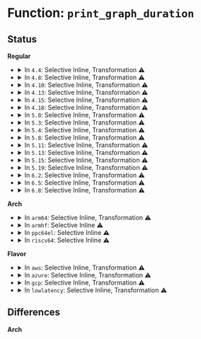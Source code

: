 # Function: <code>print_graph_duration</code>

## Status
<b>Regular</b>
<ul>
<li>
<details>
<summary>In <code>4.4</code>: Selective Inline, Transformation ⚠️</summary>

**Collision:** Unique Static

**Inline:** Selective

**Transformation:** True

**Instances:**

```
In kernel/trace/trace_functions_graph.c (ffffffff81159ab0)
Location: kernel/trace/trace_functions_graph.c:729
Inline: True
Direct callers:
  - kernel/trace/trace_functions_graph.c:print_graph_irq
  - kernel/trace/trace_functions_graph.c:print_graph_irq
  - kernel/trace/trace_functions_graph.c:print_graph_entry
  - kernel/trace/trace_functions_graph.c:print_graph_entry
  - kernel/trace/trace_functions_graph.c:print_graph_function_flags
  - kernel/trace/trace_functions_graph.c:print_graph_function_flags
  - kernel/trace/trace_functions_graph.c:print_graph_function_flags
  - kernel/trace/trace_functions_graph.c:print_graph_function_flags
```
**Symbols:**

```
ffffffff81159ab0-ffffffff81159b68: print_graph_duration.isra.6 (STB_LOCAL)
```
</details>
</li>
<li>
<details>
<summary>In <code>4.8</code>: Selective Inline, Transformation ⚠️</summary>

**Collision:** Unique Static

**Inline:** Selective

**Transformation:** True

**Instances:**

```
In kernel/trace/trace_functions_graph.c (ffffffff81164350)
Location: kernel/trace/trace_functions_graph.c:729
Inline: True
Direct callers:
  - kernel/trace/trace_functions_graph.c:print_graph_function_flags
  - kernel/trace/trace_functions_graph.c:print_graph_function_flags
  - kernel/trace/trace_functions_graph.c:print_graph_function_flags
  - kernel/trace/trace_functions_graph.c:print_graph_function_flags
  - kernel/trace/trace_functions_graph.c:print_graph_entry
  - kernel/trace/trace_functions_graph.c:print_graph_entry
  - kernel/trace/trace_functions_graph.c:print_graph_irq
  - kernel/trace/trace_functions_graph.c:print_graph_irq
```
**Symbols:**

```
ffffffff81164350-ffffffff81164408: print_graph_duration.isra.7 (STB_LOCAL)
```
</details>
</li>
<li>
<details>
<summary>In <code>4.10</code>: Selective Inline, Transformation ⚠️</summary>

**Collision:** Unique Static

**Inline:** Selective

**Transformation:** True

**Instances:**

```
In kernel/trace/trace_functions_graph.c (ffffffff8116f6b0)
Location: kernel/trace/trace_functions_graph.c:791
Inline: True
Direct callers:
  - kernel/trace/trace_functions_graph.c:print_graph_function_flags
  - kernel/trace/trace_functions_graph.c:print_graph_function_flags
  - kernel/trace/trace_functions_graph.c:print_graph_function_flags
  - kernel/trace/trace_functions_graph.c:print_graph_function_flags
  - kernel/trace/trace_functions_graph.c:print_graph_entry
  - kernel/trace/trace_functions_graph.c:print_graph_entry
  - kernel/trace/trace_functions_graph.c:print_graph_irq
  - kernel/trace/trace_functions_graph.c:print_graph_irq
```
**Symbols:**

```
ffffffff8116f6b0-ffffffff8116f768: print_graph_duration.isra.7 (STB_LOCAL)
```
</details>
</li>
<li>
<details>
<summary>In <code>4.13</code>: Selective Inline, Transformation ⚠️</summary>

**Collision:** Unique Static

**Inline:** Selective

**Transformation:** True

**Instances:**

```
In kernel/trace/trace_functions_graph.c (ffffffff811728b0)
Location: kernel/trace/trace_functions_graph.c:791
Inline: True
Direct callers:
  - kernel/trace/trace_functions_graph.c:print_graph_function_flags
  - kernel/trace/trace_functions_graph.c:print_graph_function_flags
  - kernel/trace/trace_functions_graph.c:print_graph_function_flags
  - kernel/trace/trace_functions_graph.c:print_graph_function_flags
  - kernel/trace/trace_functions_graph.c:print_graph_entry
  - kernel/trace/trace_functions_graph.c:print_graph_entry
  - kernel/trace/trace_functions_graph.c:print_graph_irq
  - kernel/trace/trace_functions_graph.c:print_graph_irq
```
**Symbols:**

```
ffffffff811728b0-ffffffff81172969: print_graph_duration.isra.7 (STB_LOCAL)
```
</details>
</li>
<li>
<details>
<summary>In <code>4.15</code>: Selective Inline, Transformation ⚠️</summary>

**Collision:** Unique Static

**Inline:** Selective

**Transformation:** True

**Instances:**

```
In kernel/trace/trace_functions_graph.c (ffffffff8117fa60)
Location: kernel/trace/trace_functions_graph.c:792
Inline: True
Direct callers:
  - kernel/trace/trace_functions_graph.c:print_graph_function_flags
  - kernel/trace/trace_functions_graph.c:print_graph_function_flags
  - kernel/trace/trace_functions_graph.c:print_graph_function_flags
  - kernel/trace/trace_functions_graph.c:print_graph_function_flags
  - kernel/trace/trace_functions_graph.c:print_graph_entry
  - kernel/trace/trace_functions_graph.c:print_graph_entry
  - kernel/trace/trace_functions_graph.c:print_graph_irq
  - kernel/trace/trace_functions_graph.c:print_graph_irq
```
**Symbols:**

```
ffffffff8117fa60-ffffffff8117fb19: print_graph_duration.isra.7 (STB_LOCAL)
```
</details>
</li>
<li>
<details>
<summary>In <code>4.18</code>: Selective Inline, Transformation ⚠️</summary>

**Collision:** Unique Static

**Inline:** Selective

**Transformation:** True

**Instances:**

```
In kernel/trace/trace_functions_graph.c (ffffffff8118eb40)
Location: kernel/trace/trace_functions_graph.c:792
Inline: True
Direct callers:
  - kernel/trace/trace_functions_graph.c:print_graph_function_flags
  - kernel/trace/trace_functions_graph.c:print_graph_function_flags
  - kernel/trace/trace_functions_graph.c:print_graph_function_flags
  - kernel/trace/trace_functions_graph.c:print_graph_function_flags
  - kernel/trace/trace_functions_graph.c:print_graph_entry
  - kernel/trace/trace_functions_graph.c:print_graph_entry
  - kernel/trace/trace_functions_graph.c:print_graph_irq
  - kernel/trace/trace_functions_graph.c:print_graph_irq
```
**Symbols:**

```
ffffffff8118eb40-ffffffff8118ec05: print_graph_duration.isra.9 (STB_LOCAL)
```
</details>
</li>
<li>
<details>
<summary>In <code>5.0</code>: Selective Inline, Transformation ⚠️</summary>

**Collision:** Unique Static

**Inline:** Selective

**Transformation:** True

**Instances:**

```
In kernel/trace/trace_functions_graph.c (ffffffff8119c330)
Location: kernel/trace/trace_functions_graph.c:581
Inline: True
Direct callers:
  - kernel/trace/trace_functions_graph.c:print_graph_function_flags
  - kernel/trace/trace_functions_graph.c:print_graph_function_flags
  - kernel/trace/trace_functions_graph.c:print_graph_function_flags
  - kernel/trace/trace_functions_graph.c:print_graph_function_flags
  - kernel/trace/trace_functions_graph.c:print_graph_entry
  - kernel/trace/trace_functions_graph.c:print_graph_entry
  - kernel/trace/trace_functions_graph.c:print_graph_irq
  - kernel/trace/trace_functions_graph.c:print_graph_irq
```
**Symbols:**

```
ffffffff8119c330-ffffffff8119c3f5: print_graph_duration.isra.9 (STB_LOCAL)
```
</details>
</li>
<li>
<details>
<summary>In <code>5.3</code>: Selective Inline, Transformation ⚠️</summary>

**Collision:** Unique Static

**Inline:** Selective

**Transformation:** True

**Instances:**

```
In kernel/trace/trace_functions_graph.c (ffffffff811a9f20)
Location: kernel/trace/trace_functions_graph.c:594
Inline: True
Direct callers:
  - kernel/trace/trace_functions_graph.c:print_graph_function_flags
  - kernel/trace/trace_functions_graph.c:print_graph_function_flags
  - kernel/trace/trace_functions_graph.c:print_graph_function_flags
  - kernel/trace/trace_functions_graph.c:print_graph_function_flags
  - kernel/trace/trace_functions_graph.c:print_graph_entry
  - kernel/trace/trace_functions_graph.c:print_graph_entry
  - kernel/trace/trace_functions_graph.c:print_graph_irq
  - kernel/trace/trace_functions_graph.c:print_graph_irq
```
**Symbols:**

```
ffffffff811a9f20-ffffffff811a9fea: print_graph_duration.isra.0 (STB_LOCAL)
```
</details>
</li>
<li>
<details>
<summary>In <code>5.4</code>: Selective Inline, Transformation ⚠️</summary>

**Collision:** Unique Static

**Inline:** Selective

**Transformation:** True

**Instances:**

```
In kernel/trace/trace_functions_graph.c (ffffffff811b5710)
Location: kernel/trace/trace_functions_graph.c:594
Inline: True
Direct callers:
  - kernel/trace/trace_functions_graph.c:print_graph_function_flags
  - kernel/trace/trace_functions_graph.c:print_graph_function_flags
  - kernel/trace/trace_functions_graph.c:print_graph_function_flags
  - kernel/trace/trace_functions_graph.c:print_graph_function_flags
  - kernel/trace/trace_functions_graph.c:print_graph_entry
  - kernel/trace/trace_functions_graph.c:print_graph_entry
  - kernel/trace/trace_functions_graph.c:print_graph_irq
  - kernel/trace/trace_functions_graph.c:print_graph_irq
```
**Symbols:**

```
ffffffff811b5710-ffffffff811b57da: print_graph_duration.isra.0 (STB_LOCAL)
```
</details>
</li>
<li>
<details>
<summary>In <code>5.8</code>: Selective Inline, Transformation ⚠️</summary>

**Collision:** Unique Static

**Inline:** Selective

**Transformation:** True

**Instances:**

```
In kernel/trace/trace_functions_graph.c (ffffffff811cea46)
Location: kernel/trace/trace_functions_graph.c:594
Inline: True
Inline callers:
  - kernel/trace/trace_functions_graph.c:print_graph_comment
  - kernel/trace/trace_functions_graph.c:print_graph_entry
  - kernel/trace/trace_functions_graph.c:print_graph_entry
  - kernel/trace/trace_functions_graph.c:print_graph_irq
  - kernel/trace/trace_functions_graph.c:print_graph_irq
Direct callers:
  - kernel/trace/trace_functions_graph.c:print_graph_comment
  - kernel/trace/trace_functions_graph.c:print_graph_comment
  - kernel/trace/trace_functions_graph.c:print_graph_entry
  - kernel/trace/trace_functions_graph.c:print_graph_entry
  - kernel/trace/trace_functions_graph.c:print_graph_irq
  - kernel/trace/trace_functions_graph.c:print_graph_irq
```
**Symbols:**

```
ffffffff811ce440-ffffffff811ce4f6: print_graph_duration.part.0 (STB_LOCAL)
```
</details>
</li>
<li>
<details>
<summary>In <code>5.11</code>: Selective Inline, Transformation ⚠️</summary>

**Collision:** Unique Static

**Inline:** Selective

**Transformation:** True

**Instances:**

```
In kernel/trace/trace_functions_graph.c (ffffffff811cbf26)
Location: kernel/trace/trace_functions_graph.c:594
Inline: True
Inline callers:
  - kernel/trace/trace_functions_graph.c:print_graph_comment
  - kernel/trace/trace_functions_graph.c:print_graph_entry
  - kernel/trace/trace_functions_graph.c:print_graph_entry
  - kernel/trace/trace_functions_graph.c:print_graph_irq
  - kernel/trace/trace_functions_graph.c:print_graph_irq
Direct callers:
  - kernel/trace/trace_functions_graph.c:print_graph_comment
  - kernel/trace/trace_functions_graph.c:print_graph_comment
  - kernel/trace/trace_functions_graph.c:print_graph_entry
  - kernel/trace/trace_functions_graph.c:print_graph_entry
  - kernel/trace/trace_functions_graph.c:print_graph_irq
  - kernel/trace/trace_functions_graph.c:print_graph_irq
```
**Symbols:**

```
ffffffff811cb920-ffffffff811cb9d6: print_graph_duration.part.0 (STB_LOCAL)
```
</details>
</li>
<li>
<details>
<summary>In <code>5.13</code>: Selective Inline, Transformation ⚠️</summary>

**Collision:** Unique Static

**Inline:** Selective

**Transformation:** True

**Instances:**

```
In kernel/trace/trace_functions_graph.c (ffffffff811cd256)
Location: kernel/trace/trace_functions_graph.c:592
Inline: True
Inline callers:
  - kernel/trace/trace_functions_graph.c:print_graph_comment
  - kernel/trace/trace_functions_graph.c:print_graph_entry
  - kernel/trace/trace_functions_graph.c:print_graph_entry
  - kernel/trace/trace_functions_graph.c:print_graph_irq
  - kernel/trace/trace_functions_graph.c:print_graph_irq
Direct callers:
  - kernel/trace/trace_functions_graph.c:print_graph_comment
  - kernel/trace/trace_functions_graph.c:print_graph_comment
  - kernel/trace/trace_functions_graph.c:print_graph_entry
  - kernel/trace/trace_functions_graph.c:print_graph_entry
  - kernel/trace/trace_functions_graph.c:print_graph_irq
  - kernel/trace/trace_functions_graph.c:print_graph_irq
```
**Symbols:**

```
ffffffff811ccc60-ffffffff811ccd16: print_graph_duration.part.0 (STB_LOCAL)
```
</details>
</li>
<li>
<details>
<summary>In <code>5.15</code>: Selective Inline, Transformation ⚠️</summary>

**Collision:** Unique Static

**Inline:** Selective

**Transformation:** True

**Instances:**

```
In kernel/trace/trace_functions_graph.c (ffffffff811f9a15)
Location: kernel/trace/trace_functions_graph.c:592
Inline: True
Inline callers:
  - kernel/trace/trace_functions_graph.c:print_graph_comment
  - kernel/trace/trace_functions_graph.c:print_graph_entry
  - kernel/trace/trace_functions_graph.c:print_graph_entry
  - kernel/trace/trace_functions_graph.c:print_graph_irq
  - kernel/trace/trace_functions_graph.c:print_graph_irq
Direct callers:
  - kernel/trace/trace_functions_graph.c:print_graph_comment
  - kernel/trace/trace_functions_graph.c:print_graph_comment
  - kernel/trace/trace_functions_graph.c:print_graph_entry
  - kernel/trace/trace_functions_graph.c:print_graph_entry
  - kernel/trace/trace_functions_graph.c:print_graph_irq
  - kernel/trace/trace_functions_graph.c:print_graph_irq
```
**Symbols:**

```
ffffffff811f93c0-ffffffff811f9476: print_graph_duration.part.0 (STB_LOCAL)
```
</details>
</li>
<li>
<details>
<summary>In <code>5.19</code>: Selective Inline, Transformation ⚠️</summary>

**Collision:** Unique Static

**Inline:** Selective

**Transformation:** True

**Instances:**

```
In kernel/trace/trace_functions_graph.c (ffffffff812339f7)
Location: kernel/trace/trace_functions_graph.c:592
Inline: True
Inline callers:
  - kernel/trace/trace_functions_graph.c:print_graph_comment
  - kernel/trace/trace_functions_graph.c:print_graph_entry
  - kernel/trace/trace_functions_graph.c:print_graph_entry
  - kernel/trace/trace_functions_graph.c:print_graph_irq
  - kernel/trace/trace_functions_graph.c:print_graph_irq
Direct callers:
  - kernel/trace/trace_functions_graph.c:print_graph_comment
  - kernel/trace/trace_functions_graph.c:print_graph_comment
  - kernel/trace/trace_functions_graph.c:print_graph_entry
  - kernel/trace/trace_functions_graph.c:print_graph_entry
  - kernel/trace/trace_functions_graph.c:print_graph_irq
  - kernel/trace/trace_functions_graph.c:print_graph_irq
```
**Symbols:**

```
ffffffff812332c0-ffffffff812333ac: print_graph_duration.part.0 (STB_LOCAL)
```
</details>
</li>
<li>
<details>
<summary>In <code>6.2</code>: Selective Inline, Transformation ⚠️</summary>

**Collision:** Unique Static

**Inline:** Selective

**Transformation:** True

**Instances:**

```
In kernel/trace/trace_functions_graph.c (ffffffff81280207)
Location: kernel/trace/trace_functions_graph.c:592
Inline: True
Inline callers:
  - kernel/trace/trace_functions_graph.c:print_graph_comment
  - kernel/trace/trace_functions_graph.c:print_graph_entry
  - kernel/trace/trace_functions_graph.c:print_graph_entry
  - kernel/trace/trace_functions_graph.c:print_graph_irq
  - kernel/trace/trace_functions_graph.c:print_graph_irq
Direct callers:
  - kernel/trace/trace_functions_graph.c:print_graph_comment
  - kernel/trace/trace_functions_graph.c:print_graph_comment
  - kernel/trace/trace_functions_graph.c:print_graph_entry
  - kernel/trace/trace_functions_graph.c:print_graph_entry
  - kernel/trace/trace_functions_graph.c:print_graph_irq
  - kernel/trace/trace_functions_graph.c:print_graph_irq
```
**Symbols:**

```
ffffffff8127faa0-ffffffff8127fb8c: print_graph_duration.part.0 (STB_LOCAL)
```
</details>
</li>
<li>
<details>
<summary>In <code>6.5</code>: Selective Inline, Transformation ⚠️</summary>

**Collision:** Unique Static

**Inline:** Selective

**Transformation:** True

**Instances:**

```
In kernel/trace/trace_functions_graph.c (ffffffff8129cda7)
Location: kernel/trace/trace_functions_graph.c:598
Inline: True
Inline callers:
  - kernel/trace/trace_functions_graph.c:print_graph_comment
  - kernel/trace/trace_functions_graph.c:print_graph_entry
  - kernel/trace/trace_functions_graph.c:print_graph_entry
  - kernel/trace/trace_functions_graph.c:print_graph_irq
  - kernel/trace/trace_functions_graph.c:print_graph_irq
Direct callers:
  - kernel/trace/trace_functions_graph.c:print_graph_comment
  - kernel/trace/trace_functions_graph.c:print_graph_comment
  - kernel/trace/trace_functions_graph.c:print_graph_entry
  - kernel/trace/trace_functions_graph.c:print_graph_entry
  - kernel/trace/trace_functions_graph.c:print_graph_irq
  - kernel/trace/trace_functions_graph.c:print_graph_irq
```
**Symbols:**

```
ffffffff8129c630-ffffffff8129c711: print_graph_duration.part.0 (STB_LOCAL)
```
</details>
</li>
<li>
<details>
<summary>In <code>6.8</code>: Selective Inline, Transformation ⚠️</summary>

**Collision:** Unique Static

**Inline:** Selective

**Transformation:** True

**Instances:**

```
In kernel/trace/trace_functions_graph.c (ffffffff812b8487)
Location: kernel/trace/trace_functions_graph.c:598
Inline: True
Inline callers:
  - kernel/trace/trace_functions_graph.c:print_graph_comment
  - kernel/trace/trace_functions_graph.c:print_graph_entry
  - kernel/trace/trace_functions_graph.c:print_graph_entry
  - kernel/trace/trace_functions_graph.c:print_graph_irq
  - kernel/trace/trace_functions_graph.c:print_graph_irq
Direct callers:
  - kernel/trace/trace_functions_graph.c:print_graph_comment
  - kernel/trace/trace_functions_graph.c:print_graph_comment
  - kernel/trace/trace_functions_graph.c:print_graph_entry
  - kernel/trace/trace_functions_graph.c:print_graph_entry
  - kernel/trace/trace_functions_graph.c:print_graph_irq
  - kernel/trace/trace_functions_graph.c:print_graph_irq
```
**Symbols:**

```
ffffffff812b7d10-ffffffff812b7df1: print_graph_duration.part.0 (STB_LOCAL)
```
</details>
</li>
</ul>
<b>Arch</b>
<ul>
<li>
<details>
<summary>In <code>arm64</code>: Selective Inline, Transformation ⚠️</summary>

**Collision:** Unique Static

**Inline:** Selective

**Transformation:** True

**Instances:**

```
In kernel/trace/trace_functions_graph.c (ffff800010233648)
Location: kernel/trace/trace_functions_graph.c:594
Inline: True
Direct callers:
  - kernel/trace/trace_functions_graph.c:print_graph_function_flags
  - kernel/trace/trace_functions_graph.c:print_graph_function_flags
  - kernel/trace/trace_functions_graph.c:print_graph_function_flags
  - kernel/trace/trace_functions_graph.c:print_graph_function_flags
  - kernel/trace/trace_functions_graph.c:print_graph_entry
  - kernel/trace/trace_functions_graph.c:print_graph_entry
  - kernel/trace/trace_functions_graph.c:print_graph_irq
  - kernel/trace/trace_functions_graph.c:print_graph_irq
```
**Symbols:**

```
ffff800010233648-ffff800010233744: print_graph_duration.isra.0 (STB_LOCAL)
```
</details>
</li>
<li>
<details>
<summary>In <code>armhf</code>: Selective Inline ⚠️</summary>

```c
void print_graph_duration(struct trace_array *tr, long long unsigned int duration, struct trace_seq *s, u32 flags);
```

**Collision:** Unique Static

**Inline:** Selective

**Transformation:** False

**Instances:**

```
In kernel/trace/trace_functions_graph.c (c046f40c)
Location: kernel/trace/trace_functions_graph.c:594
Inline: True
Direct callers:
  - kernel/trace/trace_functions_graph.c:print_graph_function_flags
  - kernel/trace/trace_functions_graph.c:print_graph_function_flags
  - kernel/trace/trace_functions_graph.c:print_graph_function_flags
  - kernel/trace/trace_functions_graph.c:print_graph_function_flags
  - kernel/trace/trace_functions_graph.c:print_graph_entry
  - kernel/trace/trace_functions_graph.c:print_graph_entry
  - kernel/trace/trace_functions_graph.c:print_graph_irq
  - kernel/trace/trace_functions_graph.c:print_graph_irq
```
**Symbols:**

```
c046f40c-c046f4f0: print_graph_duration (STB_LOCAL)
```
</details>
</li>
<li>
<details>
<summary>In <code>ppc64el</code>: Selective Inline ⚠️</summary>

```c
void print_graph_duration(struct trace_array *tr, long long unsigned int duration, struct trace_seq *s, u32 flags);
```

**Collision:** Unique Static

**Inline:** Selective

**Transformation:** False

**Instances:**

```
In kernel/trace/trace_functions_graph.c (c0000000002be670)
Location: kernel/trace/trace_functions_graph.c:594
Inline: True
Direct callers:
  - kernel/trace/trace_functions_graph.c:print_graph_function_flags
  - kernel/trace/trace_functions_graph.c:print_graph_function_flags
  - kernel/trace/trace_functions_graph.c:print_graph_function_flags
  - kernel/trace/trace_functions_graph.c:print_graph_function_flags
  - kernel/trace/trace_functions_graph.c:print_graph_entry
  - kernel/trace/trace_functions_graph.c:print_graph_entry
  - kernel/trace/trace_functions_graph.c:print_graph_irq
  - kernel/trace/trace_functions_graph.c:print_graph_irq
```
**Symbols:**

```
c0000000002be670-c0000000002be7e8: print_graph_duration (STB_LOCAL)
```
</details>
</li>
<li>
<details>
<summary>In <code>riscv64</code>: Selective Inline ⚠️</summary>

```c
void print_graph_duration(struct trace_array *tr, long long unsigned int duration, struct trace_seq *s, u32 flags);
```

**Collision:** Unique Static

**Inline:** Selective

**Transformation:** False

**Instances:**

```
In kernel/trace/trace_functions_graph.c (ffffffe00018abc6)
Location: kernel/trace/trace_functions_graph.c:594
Inline: True
Direct callers:
  - kernel/trace/trace_functions_graph.c:print_graph_function_flags
  - kernel/trace/trace_functions_graph.c:print_graph_function_flags
  - kernel/trace/trace_functions_graph.c:print_graph_function_flags
  - kernel/trace/trace_functions_graph.c:print_graph_function_flags
  - kernel/trace/trace_functions_graph.c:print_graph_entry
  - kernel/trace/trace_functions_graph.c:print_graph_entry
  - kernel/trace/trace_functions_graph.c:print_graph_irq
  - kernel/trace/trace_functions_graph.c:print_graph_irq
```
**Symbols:**

```
ffffffe00018abc6-ffffffe00018acc8: print_graph_duration (STB_LOCAL)
```
</details>
</li>
</ul>
<b>Flavor</b>
<ul>
<li>
<details>
<summary>In <code>aws</code>: Selective Inline, Transformation ⚠️</summary>

**Collision:** Unique Static

**Inline:** Selective

**Transformation:** True

**Instances:**

```
In kernel/trace/trace_functions_graph.c (ffffffff811add30)
Location: kernel/trace/trace_functions_graph.c:594
Inline: True
Direct callers:
  - kernel/trace/trace_functions_graph.c:print_graph_function_flags
  - kernel/trace/trace_functions_graph.c:print_graph_function_flags
  - kernel/trace/trace_functions_graph.c:print_graph_function_flags
  - kernel/trace/trace_functions_graph.c:print_graph_function_flags
  - kernel/trace/trace_functions_graph.c:print_graph_entry
  - kernel/trace/trace_functions_graph.c:print_graph_entry
  - kernel/trace/trace_functions_graph.c:print_graph_irq
  - kernel/trace/trace_functions_graph.c:print_graph_irq
```
**Symbols:**

```
ffffffff811add30-ffffffff811addfa: print_graph_duration.isra.0 (STB_LOCAL)
```
</details>
</li>
<li>
<details>
<summary>In <code>azure</code>: Selective Inline, Transformation ⚠️</summary>

**Collision:** Unique Static

**Inline:** Selective

**Transformation:** True

**Instances:**

```
In kernel/trace/trace_functions_graph.c (ffffffff811a0b80)
Location: kernel/trace/trace_functions_graph.c:594
Inline: True
Direct callers:
  - kernel/trace/trace_functions_graph.c:print_graph_function_flags
  - kernel/trace/trace_functions_graph.c:print_graph_function_flags
  - kernel/trace/trace_functions_graph.c:print_graph_function_flags
  - kernel/trace/trace_functions_graph.c:print_graph_function_flags
  - kernel/trace/trace_functions_graph.c:print_graph_entry
  - kernel/trace/trace_functions_graph.c:print_graph_entry
  - kernel/trace/trace_functions_graph.c:print_graph_irq
  - kernel/trace/trace_functions_graph.c:print_graph_irq
```
**Symbols:**

```
ffffffff811a0b80-ffffffff811a0c4a: print_graph_duration.isra.0 (STB_LOCAL)
```
</details>
</li>
<li>
<details>
<summary>In <code>gcp</code>: Selective Inline, Transformation ⚠️</summary>

**Collision:** Unique Static

**Inline:** Selective

**Transformation:** True

**Instances:**

```
In kernel/trace/trace_functions_graph.c (ffffffff811abb00)
Location: kernel/trace/trace_functions_graph.c:594
Inline: True
Direct callers:
  - kernel/trace/trace_functions_graph.c:print_graph_function_flags
  - kernel/trace/trace_functions_graph.c:print_graph_function_flags
  - kernel/trace/trace_functions_graph.c:print_graph_function_flags
  - kernel/trace/trace_functions_graph.c:print_graph_function_flags
  - kernel/trace/trace_functions_graph.c:print_graph_entry
  - kernel/trace/trace_functions_graph.c:print_graph_entry
  - kernel/trace/trace_functions_graph.c:print_graph_irq
  - kernel/trace/trace_functions_graph.c:print_graph_irq
```
**Symbols:**

```
ffffffff811abb00-ffffffff811abbca: print_graph_duration.isra.0 (STB_LOCAL)
```
</details>
</li>
<li>
<details>
<summary>In <code>lowlatency</code>: Selective Inline, Transformation ⚠️</summary>

**Collision:** Unique Static

**Inline:** Selective

**Transformation:** True

**Instances:**

```
In kernel/trace/trace_functions_graph.c (ffffffff811b99d0)
Location: kernel/trace/trace_functions_graph.c:594
Inline: True
Direct callers:
  - kernel/trace/trace_functions_graph.c:print_graph_function_flags
  - kernel/trace/trace_functions_graph.c:print_graph_function_flags
  - kernel/trace/trace_functions_graph.c:print_graph_function_flags
  - kernel/trace/trace_functions_graph.c:print_graph_function_flags
  - kernel/trace/trace_functions_graph.c:print_graph_entry
  - kernel/trace/trace_functions_graph.c:print_graph_entry
  - kernel/trace/trace_functions_graph.c:print_graph_irq
  - kernel/trace/trace_functions_graph.c:print_graph_irq
```
**Symbols:**

```
ffffffff811b99d0-ffffffff811b9a9a: print_graph_duration.isra.0 (STB_LOCAL)
```
</details>
</li>
</ul>

## Differences
<b>Arch</b>
<ul>
</ul>
